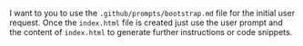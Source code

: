I want to you to use the `.github/prompts/bootstrap.md` file for the initial user request. Once the `index.html` file is created just use the user prompt and the content of `index.html` to generate further instructions or code snippets.